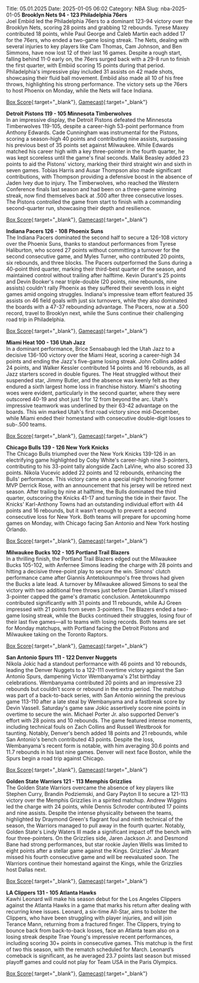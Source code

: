 Title: 05.01.2025
Date: 2025-01-05 06:02
Category: NBA 
Slug: nba-2025-01-05 
**Brooklyn Nets 94 - 123 Philadelphia 76ers**  
Joel Embiid led the Philadelphia 76ers to a dominant 123-94 victory over the Brooklyn Nets, scoring 28 points and grabbing 12 rebounds. Tyrese Maxey contributed 18 points, while Paul George and Caleb Martin each added 17 for the 76ers, who ended a two-game losing streak. The Nets, dealing with several injuries to key players like Cam Thomas, Cam Johnson, and Ben Simmons, have now lost 12 of their last 16 games. Despite a rough start, falling behind 11-0 early on, the 76ers surged back with a 29-8 run to finish the first quarter, with Embiid scoring 15 points during that period. Philadelphia's impressive play included 31 assists on 42 made shots, showcasing their fluid ball movement. Embiid also made all 10 of his free throws, highlighting his strong performance. The victory sets up the 76ers to host Phoenix on Monday, while the Nets will face Indiana. 

[Box Score](/game/phi-vs-bkn-0022400478/box-score){:target="_blank"}, [Gamecast](/game/phi-vs-bkn-0022400478){:target="_blank"}<br>

**Detroit Pistons 119 - 105 Minnesota Timberwolves**  
In an impressive display, the Detroit Pistons defeated the Minnesota Timberwolves 119-105, despite a career-high 53-point performance from Anthony Edwards. Cade Cunningham was instrumental for the Pistons, scoring a season-high 40 points and contributing nine assists, surpassing his previous best of 35 points set against Milwaukee. While Edwards matched his career high with a key three-pointer in the fourth quarter, he was kept scoreless until the game's final seconds. Malik Beasley added 23 points to aid the Pistons' victory, marking their third straight win and sixth in seven games. Tobias Harris and Ausar Thompson also made significant contributions, with Thompson providing a defensive boost in the absence of Jaden Ivey due to injury. The Timberwolves, who reached the Western Conference finals last season and had been on a three-game winning streak, now find themselves back at .500 after three consecutive losses. The Pistons controlled the game from start to finish with a commanding second-quarter run, showcasing their depth and resilience. 

[Box Score](/game/min-vs-det-0022400479/box-score){:target="_blank"}, [Gamecast](/game/min-vs-det-0022400479){:target="_blank"}<br>

**Indiana Pacers 126 - 108 Phoenix Suns**  
The Indiana Pacers dominated the second half to secure a 126-108 victory over the Phoenix Suns, thanks to standout performances from Tyrese Haliburton, who scored 27 points without committing a turnover for the second consecutive game, and Myles Turner, who contributed 20 points, six rebounds, and three blocks. The Pacers outperformed the Suns during a 40-point third quarter, marking their third-best quarter of the season, and maintained control without trailing after halftime. Kevin Durant's 25 points and Devin Booker's near triple-double (20 points, nine rebounds, nine assists) couldn't rally Phoenix as they suffered their seventh loss in eight games amid ongoing struggles. Indiana's impressive team effort featured 35 assists on 46 field goals with just six turnovers, while they also dominated the boards with a 47-37 rebounding advantage. The Pacers, now at a .500 record, travel to Brooklyn next, while the Suns continue their challenging road trip in Philadelphia. 

[Box Score](/game/phx-vs-ind-0022400480/box-score){:target="_blank"}, [Gamecast](/game/phx-vs-ind-0022400480){:target="_blank"}<br>

**Miami Heat 100 - 136 Utah Jazz**  
In a dominant performance, Brice Sensabaugh led the Utah Jazz to a decisive 136-100 victory over the Miami Heat, scoring a career-high 34 points and ending the Jazz's five-game losing streak. John Collins added 24 points, and Walker Kessler contributed 14 points and 16 rebounds, as all Jazz starters scored in double figures. The Heat struggled without their suspended star, Jimmy Butler, and the absence was keenly felt as they endured a sixth largest home loss in franchise history. Miami's shooting woes were evident, particularly in the second quarter, where they were outscored 40-19 and shot just 1 for 12 from beyond the arc. Utah's impressive teamwork was underlined by their 63-42 advantage on the boards. This win marked Utah's first road victory since mid-December, while Miami ended their homestand with consecutive double-digit losses to sub-.500 teams. 

[Box Score](/game/uta-vs-mia-0022400481/box-score){:target="_blank"}, [Gamecast](/game/uta-vs-mia-0022400481){:target="_blank"}<br>

**Chicago Bulls 139 - 126 New York Knicks**  
The Chicago Bulls triumphed over the New York Knicks 139-126 in an electrifying game highlighted by Coby White's career-high nine 3-pointers, contributing to his 33-point tally alongside Zach LaVine, who also scored 33 points. Nikola Vucevic added 22 points and 12 rebounds, enhancing the Bulls' performance. This victory came on a special night honoring former MVP Derrick Rose, with an announcement that his jersey will be retired next season. After trailing by nine at halftime, the Bulls dominated the third quarter, outscoring the Knicks 41-17 and turning the tide in their favor. The Knicks' Karl-Anthony Towns had an outstanding individual effort with 44 points and 16 rebounds, but it wasn't enough to prevent a second consecutive loss for New York. Both teams will prepare for upcoming home games on Monday, with Chicago facing San Antonio and New York hosting Orlando. 

[Box Score](/game/nyk-vs-chi-0022400482/box-score){:target="_blank"}, [Gamecast](/game/nyk-vs-chi-0022400482){:target="_blank"}<br>

**Milwaukee Bucks 102 - 105 Portland Trail Blazers**  
In a thrilling finish, the Portland Trail Blazers edged out the Milwaukee Bucks 105-102, with Anfernee Simons leading the charge with 28 points and hitting a decisive three-point play to secure the win. Simons' clutch performance came after Giannis Antetokounmpo's free throws had given the Bucks a late lead. A turnover by Milwaukee allowed Simons to seal the victory with two additional free throws just before Damian Lillard's missed 3-pointer capped the game's dramatic conclusion. Antetokounmpo contributed significantly with 31 points and 11 rebounds, while AJ Green impressed with 21 points from seven 3-pointers. The Blazers ended a two-game losing streak, while the Bucks continued their struggles, losing four of their last five games—all to teams with losing records. Both teams are set for Monday matchups, with Portland facing the Detroit Pistons and Milwaukee taking on the Toronto Raptors. 

[Box Score](/game/por-vs-mil-0022400483/box-score){:target="_blank"}, [Gamecast](/game/por-vs-mil-0022400483){:target="_blank"}<br>

**San Antonio Spurs 111 - 122 Denver Nuggets**  
Nikola Jokic had a standout performance with 46 points and 10 rebounds, leading the Denver Nuggets to a 122-111 overtime victory against the San Antonio Spurs, dampening Victor Wembanyama's 21st birthday celebrations. Wembanyama contributed 20 points and an impressive 23 rebounds but couldn’t score or rebound in the extra period. The matchup was part of a back-to-back series, with San Antonio winning the previous game 113-110 after a late steal by Wembanyama and a fastbreak score by Devin Vassell. Saturday's game saw Jokic assertively score nine points in overtime to secure the win. Michael Porter Jr. also supported Denver's effort with 28 points and 10 rebounds. The game featured intense moments, including technical fouls on Zach Collins and Russell Westbrook for taunting. Notably, Denver's bench added 18 points and 21 rebounds, while San Antonio's bench contributed 43 points. Despite the loss, Wembanyama's recent form is notable, with him averaging 30.6 points and 11.7 rebounds in his last nine games. Denver will next face Boston, while the Spurs begin a road trip against Chicago. 

[Box Score](/game/den-vs-sas-0022400484/box-score){:target="_blank"}, [Gamecast](/game/den-vs-sas-0022400484){:target="_blank"}<br>

**Golden State Warriors 121 - 113 Memphis Grizzlies**  
The Golden State Warriors overcame the absence of key players like Stephen Curry, Brandin Podziemski, and Gary Payton II to secure a 121-113 victory over the Memphis Grizzlies in a spirited matchup. Andrew Wiggins led the charge with 24 points, while Dennis Schroder contributed 17 points and nine assists. Despite the intense physicality between the teams, highlighted by Draymond Green's flagrant foul and ninth technical of the season, the Warriors managed to pull away in the fourth quarter. Notably, Golden State's Lindy Waters III made a significant impact off the bench with four three-pointers. On the Grizzlies side, Jaren Jackson Jr. and Desmond Bane had strong performances, but star rookie Jaylen Wells was limited to eight points after a stellar game against the Kings. Grizzlies' Ja Morant missed his fourth consecutive game and will be reevaluated soon. The Warriors continue their homestand against the Kings, while the Grizzlies host Dallas next. 

[Box Score](/game/mem-vs-gsw-0022400485/box-score){:target="_blank"}, [Gamecast](/game/mem-vs-gsw-0022400485){:target="_blank"}<br>

**LA Clippers 131 - 105 Atlanta Hawks**  
Kawhi Leonard will make his season debut for the Los Angeles Clippers against the Atlanta Hawks in a game that marks his return after dealing with recurring knee issues. Leonard, a six-time All-Star, aims to bolster the Clippers, who have been struggling with player injuries, and will join Terance Mann, returning from a fractured finger. The Clippers, trying to bounce back from back-to-back losses, face an Atlanta team also on a losing streak despite Trae Young's impressive recent performances, including scoring 30+ points in consecutive games. This matchup is the first of two this season, with the rematch scheduled for March. Leonard’s comeback is significant, as he averaged 23.7 points last season but missed playoff games and could not play for Team USA in the Paris Olympics. 

[Box Score](/game/atl-vs-lac-0022400486/box-score){:target="_blank"}, [Gamecast](/game/atl-vs-lac-0022400486){:target="_blank"}<br>

